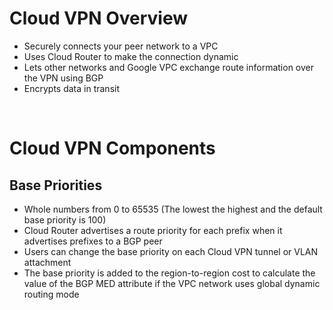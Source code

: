 # Cloud VPN Overview

* Securely connects your peer network to a VPC
* Uses Cloud Router to make the connection dynamic
* Lets other networks and Google VPC exchange route information over the VPN using BGP
* Encrypts data in transit

<br>

# Cloud VPN Components

## Base Priorities

* Whole numbers from 0 to 65535 (The lowest the highest and the default base priority is 100)
* Cloud Router advertises a route priority for each prefix when it advertises prefixes to a BGP peer
* Users can change the base priority on each Cloud VPN tunnel or VLAN attachment 
* The base priority is added to the region-to-region cost to calculate the value of the BGP MED attribute if the VPC network uses global dynamic routing mode